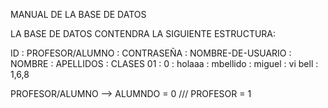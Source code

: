 MANUAL DE LA BASE DE DATOS

LA BASE DE DATOS CONTENDRA LA SIGUIENTE ESTRUCTURA:

ID  : PROFESOR/ALUMNO : CONTRASEÑA : NOMBRE-DE-USUARIO : NOMBRE  : APELLIDOS : CLASES
01  : 0               :  holaaa    : mbellido          : miguel  : vi bell   : 1,6,8

PROFESOR/ALUMNO --> ALUMNDO = 0 /// PROFESOR = 1
